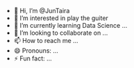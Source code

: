- 👋 Hi, I’m @JunTaira
- 👀 I’m interested in play the guiter
- 🌱 I’m currently learning Data Science ...
- 💞️ I’m looking to collaborate on ...
- 📫 How to reach me ...
- 😄 Pronouns: ...
- ⚡ Fun fact: ...

<!---
JunTaira/JunTaira is a ✨ special ✨ repository because its `README.md` (this file) appears on your GitHub profile.
You can click the Preview link to take a look at your changes.
--->

